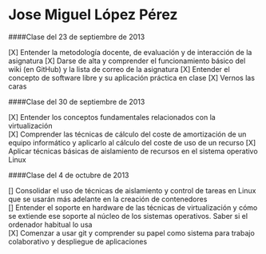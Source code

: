 Jose Miguel López Pérez
=======================

####Clase del 23 de septiembre de 2013

[X] Entender la metodología docente, de evaluación y de interacción de la asignatura 
[X] Darse de alta y comprender el funcionamiento básico del wiki (en GitHub) y la lista de correo de la asignatura 
[X] Entender el concepto de software libre y su aplicación práctica en clase 
[X] Vernos las caras


####Clase del 30 de septiembre de 2013

[X] Entender los conceptos fundamentales relacionados con la virtualización  
[X] Comprender las técnicas de cálculo del coste de amortización de un equipo informático y aplicarlo al cálculo del coste de uso de un recurso	
[X] Aplicar técnicas básicas de aislamiento de recursos en el sistema operativo Linux 
 


####Clase del 4 de octubre de 2013

[] Consolidar el uso de técnicas de aislamiento y control de tareas en Linux que se usarán más adelante en la creación de contenedores 	
[] Entender el soporte en hardware de las técnicas de virtualización y cómo se extiende ese soporte al núcleo de los sistemas operativos. Saber si el ordenador habitual lo usa 	
[X] Comenzar a usar git y comprender su papel como sistema para trabajo colaborativo y despliegue de aplicaciones 


